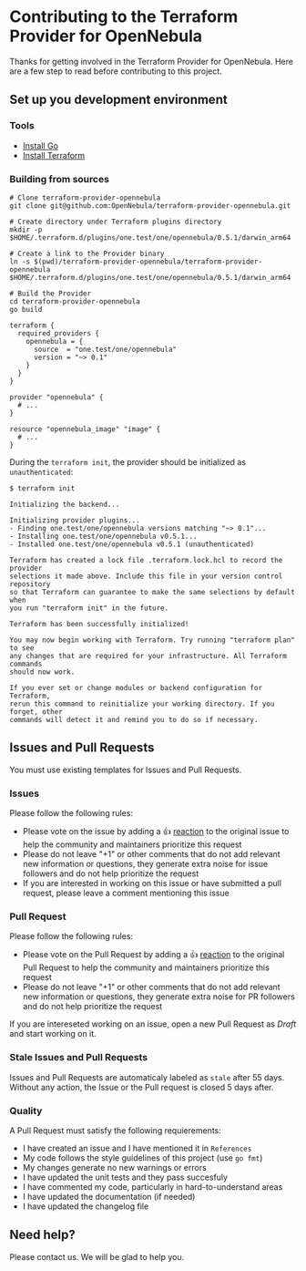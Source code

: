 # Contributing to the Terraform Provider for OpenNebula

Thanks for getting involved in the Terraform Provider for OpenNebula. Here are a few step to read before contributing to this project.

## Set up you development environment

### Tools

* [Install Go](https://go.dev/doc/install)
* [Install Terraform](https://learn.hashicorp.com/terraform/getting-started/install)

### Building from sources

```shell
# Clone terraform-provider-opennebula
git clone git@github.com:OpenNebula/terraform-provider-opennebula.git

# Create directory under Terraform plugins directory
mkdir -p $HOME/.terraform.d/plugins/one.test/one/opennebula/0.5.1/darwin_arm64

# Create a link to the Provider binary
ln -s $(pwd)/terraform-provider-opennebula/terraform-provider-opennebula $HOME/.terraform.d/plugins/one.test/one/opennebula/0.5.1/darwin_arm64

# Build the Provider
cd terraform-provider-opennebula
go build
```

```hcl
terraform {
  required_providers {
    opennebula = {
      source  = "one.test/one/opennebula"
      version = "~> 0.1"
    }
  }
}

provider "opennebula" {
  # ...
}

resource "opennebula_image" "image" {
  # ...
}
```

During the `terraform init`, the provider should be initialized as `unauthenticated`:

```text
$ terraform init

Initializing the backend...

Initializing provider plugins...
- Finding one.test/one/opennebula versions matching "~> 0.1"...
- Installing one.test/one/opennebula v0.5.1...
- Installed one.test/one/opennebula v0.5.1 (unauthenticated)

Terraform has created a lock file .terraform.lock.hcl to record the provider
selections it made above. Include this file in your version control repository
so that Terraform can guarantee to make the same selections by default when
you run "terraform init" in the future.

Terraform has been successfully initialized!

You may now begin working with Terraform. Try running "terraform plan" to see
any changes that are required for your infrastructure. All Terraform commands
should now work.

If you ever set or change modules or backend configuration for Terraform,
rerun this command to reinitialize your working directory. If you forget, other
commands will detect it and remind you to do so if necessary.
```

## Issues and Pull Requests

You must use existing templates for Issues and Pull Requests.

### Issues

Please follow the following rules:

* Please vote on the issue by adding a 👍 [reaction](https://blog.github.com/2016-03-10-add-reactions-to-pull-requests-issues-and-comments/) to the original issue to help the community and maintainers prioritize this request
* Please do not leave "+1" or other comments that do not add relevant new information or questions, they generate extra noise for issue followers and do not help prioritize the request
* If you are interested in working on this issue or have submitted a pull request, please leave a comment mentioning this issue

### Pull Request

Please follow the following rules:

* Please vote on the Pull Request by adding a 👍 [reaction](https://blog.github.com/2016-03-10-add-reactions-to-pull-requests-issues-and-comments/) to the original Pull Request to help the community and maintainers prioritize this request
* Please do not leave "+1" or other comments that do not add relevant new information or questions, they generate extra noise for PR followers and do not help prioritize the request

If you are intereseted working on an issue, open a new Pull Request as _Draft_ and start working on it.

### Stale Issues and Pull Requests

Issues and Pull Requests are automaticaly labeled as `stale` after 55 days. Without any action, the Issue or the Pull request is closed 5 days after.

### Quality

A Pull Request must satisfy the following requierements:

* I have created an issue and I have mentioned it in `References`
* My code follows the style guidelines of this project (use `go fmt`)
* My changes generate no new warnings or errors
* I have updated the unit tests and they pass succesfuly
* I have commented my code, particularly in hard-to-understand areas
* I have updated the documentation (if needed)
* I have updated the changelog file

## Need help?

Please contact us. We will be glad to help you.
